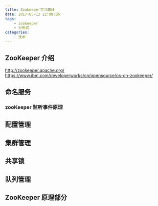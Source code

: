```yaml
---
title: Zookeeper学习曲线
date: 2017-05-13 22:08:06
tags:
    - zookeeper
    - 分布式
categories:
    - 技术
---
```

## ZooKeeper 介绍
http://zookeeper.apache.org/
https://www.ibm.com/developerworks/cn/opensource/os-cn-zookeeper/
<!-- more -->

## 命名服务
### zooKeeper 监听事件原理
## 配置管理
## 集群管理
## 共享锁
## 队列管理
## ZooKeeper 原理部分


